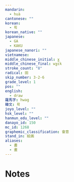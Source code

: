 ```yaml
---
mandarin:
  - huà
cantonese: ""
korean:
  - 획
korean_native: ""
japanese:
  - GA
  - KAKU
japanese_nanori: ""
vietnamese:
middle_chinese_initial: ɣ
middle_chinese_final: wɣɛk
stroke_count: "8"
radical: 田
skip_number: 3-2-6
grade_level: 1
pos: ""
english:
  - draw
羅馬字: hwag
韓文: 확
joyo_level: ""
hsk_level: ""
hanmun_edu_level: ""
danayo_id: 150
mc_id: 1268
graphemic_classification: 會意
stand_in: 絵画
aliases:
  - 畵
  - 畫
---
```


# Notes

